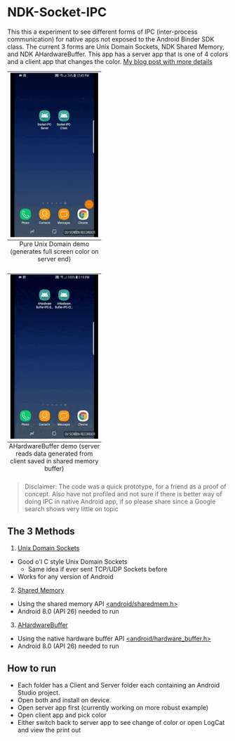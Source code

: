 # NDK-Socket-IPC

This this a experiment to see different forms of IPC (inter-process communication) for native apps not exposed to the Android Binder SDK class. The current 3 forms are Unix Domain Sockets, NDK Shared Memory, and NDK AHardwareBuffer. This app has a server app that is one of 4 colors and a client app that changes the color. [My blog post with more details](https://medium.com/@spencerfricke/android-ahardwarebuffer-shared-memory-over-unix-domain-sockets-7b27b1271b36)

<table class="image">
<caption align="bottom">Pure Unix Domain demo (generates full screen color on server end)</caption>
<tr><td><img src="demo1.gif"/></td></tr>
</table>

<table class="image">
<caption align="bottom">AHardwareBuffer demo (server reads data generated from client saved in shared memory buffer)</caption>
<tr><td><img src="demo2.gif"/></td></tr>
</table>

> Disclaimer: The code was a quick prototype, for a friend as a proof of concept. Also have not profiled and not sure if there is better way of doing IPC in native Android app, if so please share since a Google search shows very little on topic

## The 3 Methods

1. [Unix Domain Sockets](Unix_Sockets)
  - Good o'l C style Unix Domain Sockets
	- Same idea if ever sent TCP/UDP Sockets before
  - Works for any version of Android
2. [Shared Memory](Shared_Memory)
  - Using the shared memory API [<android/sharedmem.h>](https://developer.android.com/ndk/reference/group/memory)
  - Android 8.0 (API 26) needed to run
3. [AHardwareBuffer](AHardwareBuffer)
  - Using the native hardware buffer API [<android/hardware_buffer.h>](https://developer.android.com/ndk/reference/group/native-activity)
  - Android 8.0 (API 26) needed to run

## How to run

- Each folder has a Client and Server folder each containing an Android Studio project.
- Open both and install on device.
- Open server app first (currently working on more robust example)
- Open client app and pick color
- Either switch back to server app to see change of color or open LogCat and view the print out
